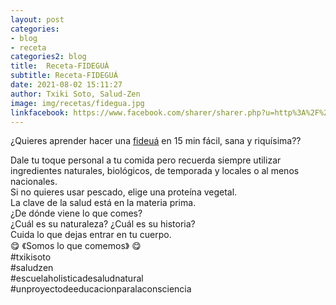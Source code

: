 ```yaml
---
layout: post
categories:
- blog
- receta
categories2: blog
title:  Receta-FIDEGUÁ
subtitle: Receta-FIDEGUÁ
date: 2021-08-02 15:11:27
author: Txiki Soto, Salud-Zen
image: img/recetas/fidegua.jpg
linkfacebook: https://www.facebook.com/sharer/sharer.php?u=http%3A%2F%2Fwww.salud-zen.com%2Fblog%2Freceta%2F2021%2F04%2F21%2Freceta-fidegua.html&amp;src=sdkpreparse
---
```

¿Quieres aprender hacer una [fideuá][receta] en 15 min fácil, sana y riquísima??

Dale tu toque personal a tu comida pero recuerda siempre utilizar ingredientes naturales, biológicos, de temporada y locales o al menos nacionales.  
Si no quieres usar pescado, elige una proteína vegetal.  
La clave de la salud está en la materia prima.  
¿De dónde viene lo que comes?   
¿Cuál es su naturaleza? ¿Cuál es su historia?  
Cuida lo que dejas entrar en tu cuerpo.  
😋 《Somos lo que comemos》 😋  
#txikisoto   
#saludzen   
#escuelaholisticadesaludnatural   
#unproyectodeeducacionparalaconsciencia  

[receta]: {{site.url}}{{site.baseurl}}/principal/2021/08/02/fidegua.html
